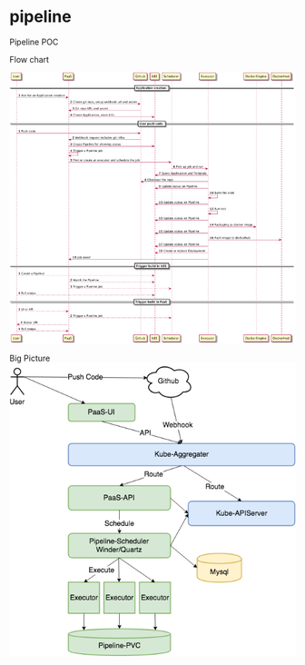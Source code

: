 # pipeline
Pipeline POC

Flow chart

<img src="https://github.com/shaoxt/pipeline/blob/master/docs/flowchart.png"/>

Big Picture
<img src="https://github.com/shaoxt/pipeline/blob/master/docs/BigPicture.png"/>

